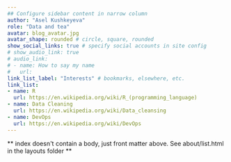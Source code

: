 ```yaml
---
## Configure sidebar content in narrow column
author: "Asel Kushkeyeva"
role: "Data and tea"
avatar: blog_avatar.jpg
avatar_shape: rounded # circle, square, rounded
show_social_links: true # specify social accounts in site config
# show_audio_link: true
# audio_link: 
# - name: How to say my name
#   url: 
link_list_label: "Interests" # bookmarks, elsewhere, etc.
link_list:
- name: R
  url: https://en.wikipedia.org/wiki/R_(programming_language)
- name: Data Cleaning
  url: https://en.wikipedia.org/wiki/Data_cleansing
- name: DevOps
  url: https://en.wikipedia.org/wiki/DevOps
---
```


** index doesn't contain a body, just front matter above.
See about/list.html in the layouts folder **
